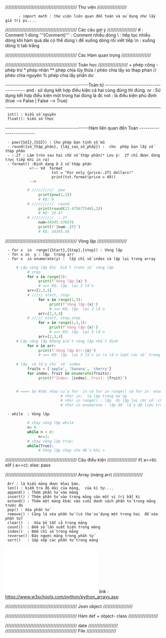 ////////////////////////////////////////////// Thư viện ///////////////////
          
          - import math : thư viện liên quan đến toán và sử dụng như lấy giá trị pi....

////////////////////////////////////////////// Các câu gợi  ý ///////////////////
           # : Conment 1 dòng
           '''{Conment}''' : Conment nhiều dòng
           \  : tiếp tục nhiều dòng khi hàm quá dài có thể dùng \ để xuống dòng rồi viết tiếp
           \n : xuống dòng
           \t tab trắng
           


////////////////////////////////////////////// Các  Hàm quan trọng ///////////////////

////////////////////////////////////////////// Toán học  ///////////////////
     + phép cộng
     - phép trừ
     * phép nhân
     ** phép chia lũy thừa
     /  phéo chia lấy so thap phan
     //  phéo chia nguyên
     % phép chia lấy phần dư

------------------------------------------Toán tử  --------------------------------------
     and :  sử dụng kết hợp điều kiện cả hai  cùng đúng thì đúng.
     or  : Sử dụng  kết hợp điều kiện một trong hai  đúng là đc
     not : là điều kiện phủ định (true --> False |  False --> True)

-----------------------------------------------------------------------------------------
     int() : kiểu số nguyên
     float(): kiểu số thực

------------------------------------------Hàm liên quan đến Toán -------------------------

     - pow({Số1},{Số2}) : Cho phép bạn tính số mũ
     - round({số_thập_phân}, {lấy_sau_số_phẩy}) :  cho  phép bạn lấy số thập phân
     - :.2f : Làm tròn sau hai chữ số thập phân(* Lưu ý:  2f chỉ được dùng trực tiếp khi in ra)
     - format() :Định dạng ở 2 số thập phân
               <!-- Vd  format 
                         txt = "For only {price:.2f} dollars!"
                         print(txt.format(price = 49))
               -->
```python
          # //////////  pow
               print(pow(2,3))
               # KQ: 8
          # //////////  round
               print(round(23.4756775465,2))
               # KQ: 23.47
          # //////////  :.2f
               num=34345.576576
               print(f'{num:.2f}')
               # KQ: 34345.58
```

////////////////////////////////////////////// Vòng lặp ///////////////////
    
     - for x  in  range({Start},{Stop},{step}) : Vòng lặp
     - for x in  y : lặp  trong arr 
     - for x  in enumerate(y) :  lấy chỉ số index và lặp lại trong array


```python
     # Lặp vòng lặp khi  biết trước số vòng lặp
          # step
          for x in range(3):
               print(f'Vòng lặp:{x}')
               # ==> KQ: lặp  lại 3 lần
          arr=[2,3,4]
          # ///// start, stop
               for x in range(1,3):
                    print(f'Vòng lặp:{x}')
                    # ==> KQ: lặp  lại 3 lần
               arr=[2,3,4]
          # ///// start, stop,step
               for x in range(1,3,1):
                    print(f'Vòng lặp:{x}')
                    # ==> KQ: lặp  lại 3 lần
               arr=[2,3,4]
     # Lặp vòng lặp không biết vòng lặp nhất định
          for x in arr:
               print(f'Vòng lặp Arr:{x}')
               # ==> KQ: lặp  lại 3 lần in ra lần lượt các số trong mảng
          
     # lặp  và lấy chỉ số index 
          fruits = ['apple', 'banana', 'cherry']
          for index, fruit in enumerate(fruits):
               print(f"Index: {index}, Fruit: {fruit}")


     # ===> Sự khác nhau của for  in và for in range() và for in  enumerate() là:
                         # +For in:  là lặp trong mảng
                         # +For in range() : lặp  đi lặp lại các số chuyền trong range(y)
                         # +For in enumarate : lặp để lấy dữ liệu trong mảng và lấy cả index chỉ số của nó
```

     - while  : Vòng lặp 

```python
          # chạy vòng lặp while
          n= 0
          while n < 8:
               n+=1;
          # chạy vòng lặp true:
          while(True):
               # Vòng lặp chạy cho đến khi =
```            


////////////////////////////////////////////// Câu điều kiện  ///////////////////
     if( a==b): 
     <!-- Cho phép bạn kiểm tra điều kiện -->
     elif ( a==c):
     <!-- Cho phép bạn kiểm tra trường hợp trong khi điều kiện sai -->
     else:
     <!-- Trường hợp else là trường hợp sai -->
     pass 
     <!--  Hiểu đơn giản nó cho  phép ta để trống vị trí đó nếu chưa điền gì vào trong đó -->

////////////////////////////////////////////// Array (mảng arr)   ///////////////////
     
     Arr : là kiểu mảng được khai báo.
     len() : kiểm tra độ dài của mảng,  của kí tự....
     append() : Thêm phần tử vào mảng
     insert() : Thêm phần tử vào trong mảng vào một vị trí bất kì
     extend() : Thêm một mảng khác vào cuối danh sách phần tử trong mảng trước đó
     pop() : Xóa phần tử
     remove() : Cũng là xóa phần tử (có thử sử dụng một trong hai  để xóa phần tử)
     clear()  :  Xóa bỏ tất cả trong mảng
     count()  : Đếm số lần xuất hiện trong mảng
     index()  : Đếm chỉ số trong mảng 
     reverse(): Đảo ngược mảng trong phần tử
     sort()   : Sắp xếp các phần tử trong mảng
![Vd: Sử dụng các thuộc tính trong python](./tk_hàm_thuộc_tính.py) link : https://www.w3schools.com/python/python_arrays.asp

//////////////////////////////////////////////  Json object   ///////////////////

////////////////////////////////////////////// Hàm def + object- class   ///////////////////

////////////////////////////////////////////// date   ///////////////////
////////////////////////////////////////////// File   ///////////////////
